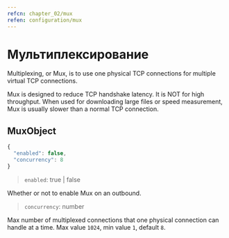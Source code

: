 ```yaml
---
refcn: chapter_02/mux
refen: configuration/mux
---
```

# Мультиплексирование

Multiplexing, or Mux, is to use one physical TCP connections for multiple virtual TCP connections.

Mux is designed to reduce TCP handshake latency. It is NOT for high throughput. When used for downloading large files or speed measurement, Mux is usually slower than a normal TCP connection.

## MuxObject

```javascript
{
  "enabled": false,
  "concurrency": 8
}
```

> `enabled`: true | false

Whether or not to enable Mux on an outbound.

> `concurrency`: number

Max number of multiplexed connections that one physical connection can handle at a time. Max value `1024`, min value `1`, default `8`.